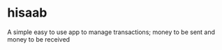 # hisaab
A simple easy to use app to manage transactions; money to be sent and money to be received
